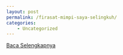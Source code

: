 ```yaml
---
layout: post
permalink: /firasat-mimpi-saya-selingkuh/
categories:
    - Uncategorized
---
```


[Baca Selengkapnya](/07)